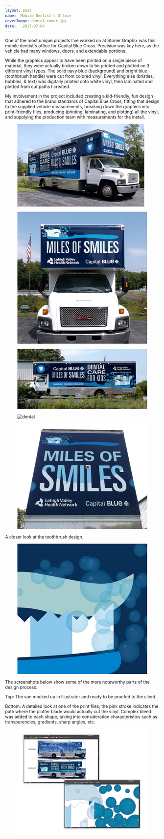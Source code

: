 ```yaml
---
layout: post
name:  Mobile Dentist's Office
coverImage: dental-cover.jpg
date:   2017-07-04
---
```



One of the most unique projects I've worked on at Stoner Graphix was this mobile dentist's office for Capital Blue Cross. Precision was key here, as the vehicle had many windows, doors, and extendable portions. 

While the graphics appear to have been printed on a single piece of material, they were actually broken down to be printed and plotted on 3 different vinyl types. The solid navy blue (background) and bright blue (toothbrush handle) were cut from colored vinyl. Everything else (bristles, bubbles, & text) was digitally printed onto white vinyl, then laminated and plotted from cut paths I created.

My involvement in the project included creating a kid-friendly, fun design that adhered to the brand standards of Capital Blue Cross, fitting that design to the supplied vehicle measurements, breaking down the graphics into print-friendly files, producing (printing, laminating, and plotting) all the vinyl, and supplying the production team with measurements for the install.

<figure>
    <img src="../img/dental-1.jpg" alt="dental" />
</figure>
<figure>
    <img src="../img/dental-2.jpg" alt="dental" />
</figure>
<figure>
    <img src="../img/dental-3.jpg" alt="dental" />
</figure>
<figure>
    <img src="../img/dental-4.jpg" alt="dental" />
</figure>
<figure>
    <img src="../img/dental-5.jpg" alt="dental" />
</figure>

A closer look at the toothbrush design.

<figure>
    <img src="../img/dental-6.jpg" alt="dental" />
</figure>

The screenshots below show some of the more noteworthy parts of the design process.

Top: The van mocked up in Illustrator and ready to be proofed to the client.

Bottom: A detailed look at one of the print files; the pink stroke indicates the path where the plotter blade would actually cut the vinyl. Complex bleed was added to each shape, taking into consideration characteristics such as transparencies, gradients, sharp angles, etc.

<figure>
    <img src="../img/dental-7.jpg" alt="dental" />
</figure>
